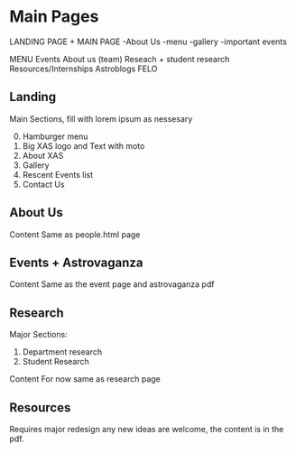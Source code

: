 # Main Pages

LANDING PAGE + MAIN PAGE 
-About Us
-menu
-gallery
-important events

MENU
Events
About us (team)
Reseach + student research
Resources/Internships
Astroblogs
FELO

## Landing

Main Sections, fill with lorem ipsum as nessesary

0. Hamburger menu
1. Big XAS logo and Text with moto 
2. About XAS
3. Gallery 
4. Rescent Events list
5. Contact Us

## About Us

Content Same as people.html page

## Events + Astrovaganza

Content Same as the event page and astrovaganza pdf

## Research

Major Sections:

1. Department research
2. Student Research

Content For now same as research page

## Resources

Requires major redesign any new ideas are welcome, the content
is in the pdf.


